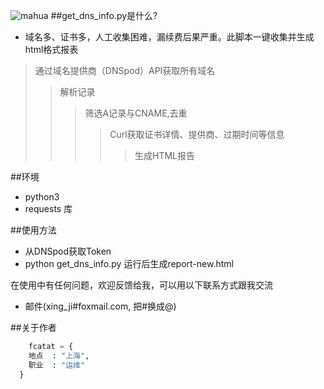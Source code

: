 ![mahua](mahua-logo.jpg)
##get_dns_info.py是什么?
* 域名多、证书多，人工收集困难，漏续费后果严重。此脚本一键收集并生成html格式报表
> 通过域名提供商（DNSpod）API获取所有域名
>> 解析记录
>>> 筛选A记录与CNAME,去重
>>>> Curl获取证书详情、提供商、过期时间等信息
>>>>> 生成HTML报告


##环境
* python3
* requests 库


##使用方法
* 从DNSpod获取Token
* python get_dns_info.py 运行后生成report-new.html

在使用中有任何问题，欢迎反馈给我，可以用以下联系方式跟我交流

* 邮件(xing_ji#foxmail.com, 把#换成@)


##关于作者

```python
    fcatat = {
    地点  : "上海",
    职业  : "运维"
  }
```
